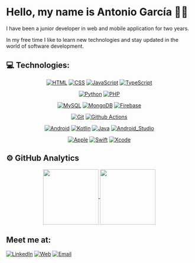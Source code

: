 # Hello, my name is Antonio García 👋🏼
<!-- ### Freelance aplicaciones full-stack, iOS & Android -->

<!-- Insertar una foto de perfil -->

I have been a junior developer in web and mobile application for two years.

In my free time I like to learn new technologies and stay updated in the world of software development.

## 💻 Technologies:
<div align="center">

  [![HTML](https://img.shields.io/badge/HTML-E34F26?style=for-the-badge&logo=html5&logoColor=white)]()
  [![CSS](https://img.shields.io/badge/CSS-1572B6?style=for-the-badge&logo=css3&logoColor=white)]()
  [![JavaScript](https://img.shields.io/badge/JavaScript-F7DF1E?style=for-the-badge&logo=javascript&logoColor=black)]()
  [![TypeScript](https://img.shields.io/badge/TypeScript-007ACC?style=for-the-badge&logo=typescript&logoColor=white)]()

  [![Python](https://img.shields.io/badge/Python-3776AB?style=for-the-badge&logo=python&logoColor=white)]()
  [![PHP](https://img.shields.io/badge/PHP-777BB4?style=for-the-badge&logo=php&logoColor=white)]()

  [![MySQL](https://img.shields.io/badge/MySQL-005C84?style=for-the-badge&logo=mysql&logoColor=white)]()
  [![MongoDB](https://img.shields.io/badge/MongoDB-4EA94B?style=for-the-badge&logo=mongodb&logoColor=white)]()
  [![Firebase](https://img.shields.io/badge/Firebase-FFCA28?style=for-the-badge&logo=firebase&logoColor=black)]()


  [![Git](https://img.shields.io/badge/GIT-E44C30?style=for-the-badge&logo=git&logoColor=white)]()
  [![Github Actions](https://img.shields.io/badge/GitHub_Actions-2088FF?style=for-the-badge&logo=github-actions&logoColor=white)]()


  [![Android](https://img.shields.io/badge/Android-3DDC84?style=for-the-badge&logo=android&logoColor=white)]()
  [![Kotlin](https://img.shields.io/badge/Kotlin-0095D5?&style=for-the-badge&logo=kotlin&logoColor=white)]()
  [![Java](https://img.shields.io/badge/Java-ED8B00?style=for-the-badge&logo=openjdk&logoColor=white)]()
  [![Android_Studio](https://img.shields.io/badge/Android_Studio-3DDC84?style=for-the-badge&logo=android-studio&logoColor=white)]()

  [![Apple](https://img.shields.io/badge/iOS-000000?style=for-the-badge&logo=ios&logoColor=white)]()
  [![Swift](https://img.shields.io/badge/Swift-FA7343?style=for-the-badge&logo=swift&logoColor=white)]()
  [![Xcode](https://img.shields.io/badge/Xcode-007ACC?style=for-the-badge&logo=Xcode&logoColor=white)]()

</div>

## ⚙️ GitHub Analytics

<p align="center">
  <a href="https://github.com/anxxt">
    <img height=150 align="center" src="https://github-readme-stats-eight-theta.vercel.app/api?username=anxxt&show_icons=true&theme=dracula&include_all_commits=true&count_private=true"/>
    <img height=150 align="center" src="https://github-readme-stats-eight-theta.vercel.app/api/top-langs/?username=anxxt&layout=compact&langs_count=8&theme=dracula"/>
  </a>
</p>

## Meet me at:
[![LinkedIn](https://img.shields.io/badge/LinkedIn-Antonio_García-0077B5?style=for-the-badge&logo=linkedin&logoColor=white&labelColor=101010)]() <!-- Actualizar LinkedIn y ya poner el definitivo -->
[![Web](https://img.shields.io/badge/Web-anxxt.dev-14a1f0?style=for-the-badge&logo=dev.to&logoColor=white&labelColor=101010)]() <!-- Actualmente no hay web, hay que crearla -->
[![Email](https://img.shields.io/badge/email-antonio.garcia--garcia@outlook.com-D14836?style=for-the-badge&logo=gmail&logoColor=white&labelColor=101010)](mailto:antonio.garcia-garcia@outlook.com)